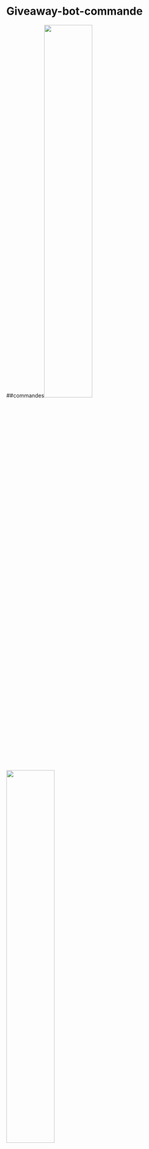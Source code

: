 # Giveaway-bot-commande

##commandes<img src='./examples/start-cmd.png' style="width: 50%;"></img>
<img src='./examples/giveaway.png' style="width: 50%;"></img>


* `start-giveaway` command
* `reroll-giveaway` command
* `end-giveaway` command

<img src='https://cdn.discordapp.com/attachments/687299653083070654/687299942792036414/unknown.png' style="width: 50%;"></img>
<img src='https://cdn.discordapp.com/attachments/687299653083070654/687299942792036414/unknown.png' style="width: 50%;"></img>
